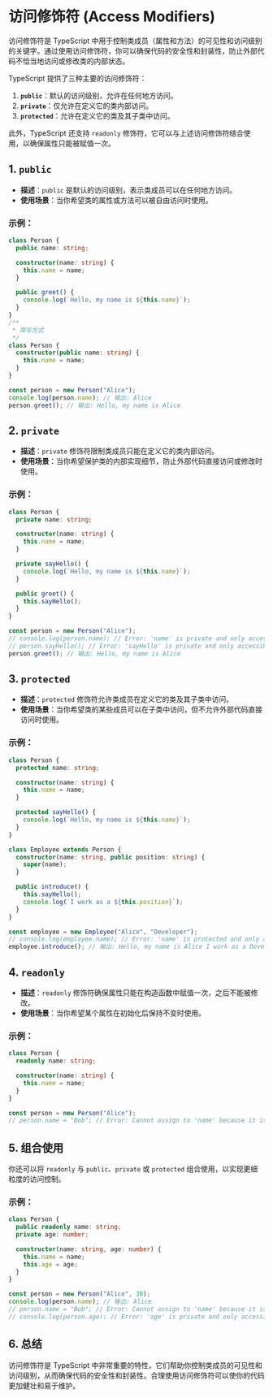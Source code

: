 # 访问修饰符 (Access Modifiers)

访问修饰符是 TypeScript 中用于控制类成员（属性和方法）的可见性和访问级别的关键字。通过使用访问修饰符，你可以确保代码的安全性和封装性，防止外部代码不恰当地访问或修改类的内部状态。

TypeScript 提供了三种主要的访问修饰符：

1. **`public`**：默认的访问级别，允许在任何地方访问。
2. **`private`**：仅允许在定义它的类内部访问。
3. **`protected`**：允许在定义它的类及其子类中访问。

此外，TypeScript 还支持 `readonly` 修饰符，它可以与上述访问修饰符结合使用，以确保属性只能被赋值一次。

## 1. **`public`**

- **描述**：`public` 是默认的访问级别，表示类成员可以在任何地方访问。
- **使用场景**：当你希望类的属性或方法可以被自由访问时使用。

### 示例：

```typescript
class Person {
  public name: string;

  constructor(name: string) {
    this.name = name;
  }

  public greet() {
    console.log(`Hello, my name is ${this.name}`);
  }
}
/**
 * 简写方式
 */
class Person {
  constructor(public name: string) {
    this.name = name;
  }
}

const person = new Person("Alice");
console.log(person.name); // 输出: Alice
person.greet(); // 输出: Hello, my name is Alice
```

## 2. **`private`**

- **描述**：`private` 修饰符限制类成员只能在定义它的类内部访问。
- **使用场景**：当你希望保护类的内部实现细节，防止外部代码直接访问或修改时使用。

### 示例：

```typescript
class Person {
  private name: string;

  constructor(name: string) {
    this.name = name;
  }

  private sayHello() {
    console.log(`Hello, my name is ${this.name}`);
  }

  public greet() {
    this.sayHello();
  }
}

const person = new Person("Alice");
// console.log(person.name); // Error: 'name' is private and only accessible within class 'Person'.
// person.sayHello(); // Error: 'sayHello' is private and only accessible within class 'Person'.
person.greet(); // 输出: Hello, my name is Alice
```

## 3. **`protected`**

- **描述**：`protected` 修饰符允许类成员在定义它的类及其子类中访问。
- **使用场景**：当你希望类的某些成员可以在子类中访问，但不允许外部代码直接访问时使用。

### 示例：

```typescript
class Person {
  protected name: string;

  constructor(name: string) {
    this.name = name;
  }

  protected sayHello() {
    console.log(`Hello, my name is ${this.name}`);
  }
}

class Employee extends Person {
  constructor(name: string, public position: string) {
    super(name);
  }

  public introduce() {
    this.sayHello();
    console.log(`I work as a ${this.position}`);
  }
}

const employee = new Employee("Alice", "Developer");
// console.log(employee.name); // Error: 'name' is protected and only accessible within class 'Person' and its subclasses.
employee.introduce(); // 输出: Hello, my name is Alice I work as a Developer
```

## 4. **`readonly`**

- **描述**：`readonly` 修饰符确保属性只能在构造函数中赋值一次，之后不能被修改。
- **使用场景**：当你希望某个属性在初始化后保持不变时使用。

### 示例：

```typescript
class Person {
  readonly name: string;

  constructor(name: string) {
    this.name = name;
  }
}

const person = new Person("Alice");
// person.name = "Bob"; // Error: Cannot assign to 'name' because it is a read-only property.
```

## 5. **组合使用**

你还可以将 `readonly` 与 `public`、`private` 或 `protected` 组合使用，以实现更细粒度的访问控制。

### 示例：

```typescript
class Person {
  public readonly name: string;
  private age: number;

  constructor(name: string, age: number) {
    this.name = name;
    this.age = age;
  }
}

const person = new Person("Alice", 30);
console.log(person.name); // 输出: Alice
// person.name = "Bob"; // Error: Cannot assign to 'name' because it is a read-only property.
// console.log(person.age); // Error: 'age' is private and only accessible within class 'Person'.
```

## 6. **总结**

访问修饰符是 TypeScript 中非常重要的特性，它们帮助你控制类成员的可见性和访问级别，从而确保代码的安全性和封装性。合理使用访问修饰符可以使你的代码更加健壮和易于维护。
